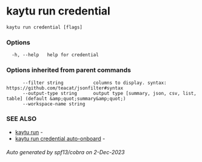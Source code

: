 # kaytu run credential



```
kaytu run credential [flags]
```

### Options

```
  -h, --help   help for credential
```

### Options inherited from parent commands

```
      --filter string           columns to display. syntax: https://github.com/teacat/jsonfilter#syntax
      --output-type string      output type [summary, json, csv, list, table] (default &amp;quot;summary&amp;quot;)
      --workspace-name string   
```

### SEE ALSO

* [kaytu run](kaytu_run)	 - 
* [kaytu run credential auto-onboard](kaytu_run_credential_auto-onboard)	 - 

###### Auto generated by spf13/cobra on 2-Dec-2023
